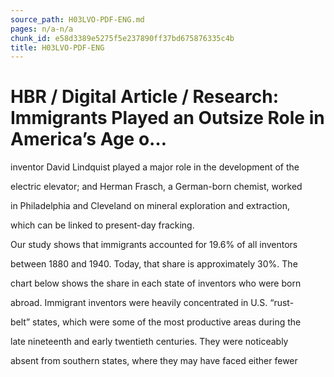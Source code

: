 ```yaml
---
source_path: H03LVO-PDF-ENG.md
pages: n/a-n/a
chunk_id: e58d3389e5275f5e237890ff37bd675876335c4b
title: H03LVO-PDF-ENG
---
```

# HBR / Digital Article / Research: Immigrants Played an Outsize Role in America’s Age o…

inventor David Lindquist played a major role in the development of the

electric elevator; and Herman Frasch, a German-born chemist, worked

in Philadelphia and Cleveland on mineral exploration and extraction,

which can be linked to present-day fracking.

Our study shows that immigrants accounted for 19.6% of all inventors

between 1880 and 1940. Today, that share is approximately 30%. The

chart below shows the share in each state of inventors who were born

abroad. Immigrant inventors were heavily concentrated in U.S. “rust-

belt” states, which were some of the most productive areas during the

late nineteenth and early twentieth centuries. They were noticeably

absent from southern states, where they may have faced either fewer
